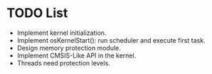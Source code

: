 # TODO List

* Implement kernel initialization.
* Implement osKernelStart(): run scheduler and execute first task.
* Design memory protection module.
* Implement CMSIS-Like API in the kernel.
* Threads need protection levels.
